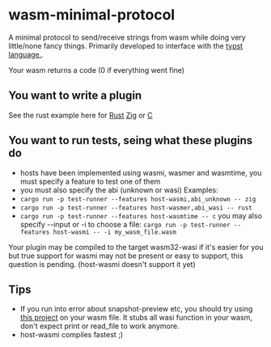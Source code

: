 # wasm-minimal-protocol
A minimal protocol to send/receive strings from wasm while doing very little/none fancy things. 
Primarily developed to interface with the [typst language.](https://typst.app/).

Your wasm returns a code (0 if everything went fine)

## You want to write a plugin
See the rust example here for  [Rust](examples/hello_rust/) [Zig](examples/hello_zig/) or [C](examples/hello_c/)

## You want to run tests, seing what these plugins do
- hosts have been implemented using wasmi, wasmer and wasmtime, you must specify a feature to test one of them
- you must also specify the abi (unknown or wasi)
Examples:
- `cargo run -p test-runner --features host-wasmi,abi_unknown -- zig`
- `cargo run -p test-runner --features host-wasmer,abi_wasi -- rust`
- `cargo run -p test-runner --features host-wasmtime -- c`
you may also specify --input or -i to choose a file:
`cargo run -p test-runner --features host-wasmi -- -i my_wasm_file.wasm`



Your plugin may be compiled to the target wasm32-wasi if it's easier for you but true support for wasmi may not be present or easy to support, this question is pending. (host-wasmi doesn't support it yet)


## Tips
- If you run into error about snapshot-preview etc, you should try using [this project](https://github.com/near/wasi-stub) on your wasm file. It stubs all wasi function in your wasm, don't expect print or read_file to work anymore.
- host-wasmi compiles fastest ;)